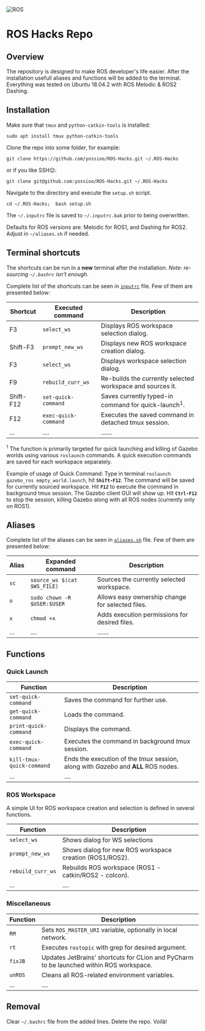 ![ROS](https://upload.wikimedia.org/wikipedia/commons/b/bb/Ros_logo.svg)
# ROS Hacks Repo

## Overview
The repository is designed to make ROS developer's life easier.
After the installation usefull aliases and functions will be added to the terminal.
Everything was tested on Ubuntu 18.04.2 with ROS Melodic & ROS2 Dashing.

## Installation
Make sure that `tmux` and `python-catkin-tools` is installed:

```shell
sudo apt install tmux python-catkin-tools
```


Clone the repo into some folder, for example:

```shell
git clone https://github.com/yossioo/ROS-Hacks.git ~/.ROS-Hacks
```

or if you like SSH😉:

```shell
git clone git@github.com:yossioo/ROS-Hacks.git ~/.ROS-Hacks
```

Navigate to the directory and execute the `setup.sh` script.

```shell
cd ~/.ROS-Hacks;  bash setup.sh
```

The `~/.inputrc` file is saved to  `~/.inputrc.bak` prior to being overwritten.

Defaults for ROS versions are: Melodic for ROS1, and Dashing for ROS2. Adjust in `~/aliases.sh` if needed.

## Terminal shortcuts
The shortcuts can be run in a **new** terminal after the installation. _Note: re-sourcing `~/.bashrc` isn't enough._

Complete list of the shortcuts can be seen in  [`inputrc`](inputrc) file.
Few of them are presented below:

| Shortcut | Executed command | Description |
| ------ | ------ |  ------ |
| F3 | `select_ws` | Displays ROS workspace selection dialog. |
| Shift-F3 | `prompt_new_ws` | Displays new ROS workspace creation dialog. |
| F3 | `select_ws` | Displays workspace selection dialog. |
| F9 | `rebuild_curr_ws` | Re-builds the currently selected workspace and sources it. |
| Shift-F12 | `set-quick-command` | Saves currently typed-in command for quick-launch<sup>1</sup>. |
| F12 | `exec-quick-command` | Executes the saved command in detached tmux session. |
| ... | .... |....... |

<sup>1</sup> The function is primarily targeted for quick launching and killing of Gazebo worlds using various `roslaunch` commands. A quick execution commands are saved for each workspace separately.

Example of usage of Quick Command:
Type in terminal `roslaunch gazebo_ros empty_world.launch`, hit **`Shift-F12`**. The command will be saved for currently sourced workspace. Hit **`F12`** to execute the command in background tmux session. The Gazebo client GUI will show up. Hit  **`Ctrl-F12`** to stop the session, killing Gazebo along with all ROS nodes (currently only on ROS1).

## Aliases
Complete list of the aliases can be seen in  [`aliases.sh`](aliases.sh) file.
Few of them are presented below:

| Alias | Expanded command | Description |
| ------ | ------ |  ------ |
| `sc` | `source_ws $(cat $WS_FILE)` | Sources the currently selected workspace. |
| `o` | `sudo chown -R $USER:$USER` | Allows easy ownership change for selected files. |
| `x` | `chmod +x ` | Adds execution permissions for desired files. |
| ... | .... |....... |

## Functions

### Quick Launch 
| Function | Description |
| ------ | ------ |
| `set-quick-command` | Saves the command for further use. |
| `get-quick-command` | Loads the command. |
| `print-quick-command` | Displays the command. |
| `exec-quick-command` | Executes the command in background *tmux* session. |
| `kill-tmux-quick-command` | Ends the execution of the *tmux* session, along with *Gazebo* and **ALL** ROS nodes. |
| ... | .... |

### ROS Workspace 

A simple UI for ROS workspace creation and selection is defined in several functions.

| Function | Description |
| ------ | ------ |
| `select_ws` | Shows dialog for WS selections |
| `prompt_new_ws` | Shows dialog for new ROS workspace creation (ROS1/ROS2). |
| `rebuild_curr_ws` | Rebuilds ROS workspace (ROS1 - catkin/ROS2 - colcon). |
| ... | .... |

### Miscellaneous 
| Function | Description |
| ------ | ------ |
| `RM` | Sets `ROS_MASTER_URI` variable, optionally in local network. |
| `rt` | Executes `rostopic` with grep for desired argument. |
| `fixJB` | Updates JetBrains' shortcuts for CLion and PyCharm to be launched within ROS workspace. |
| `unROS` | Cleans all ROS-related environment variables. |
| ... | .... |


## Removal
Clear `~/.bashrc` file from the added lines. Delete the repo. Voilà!
